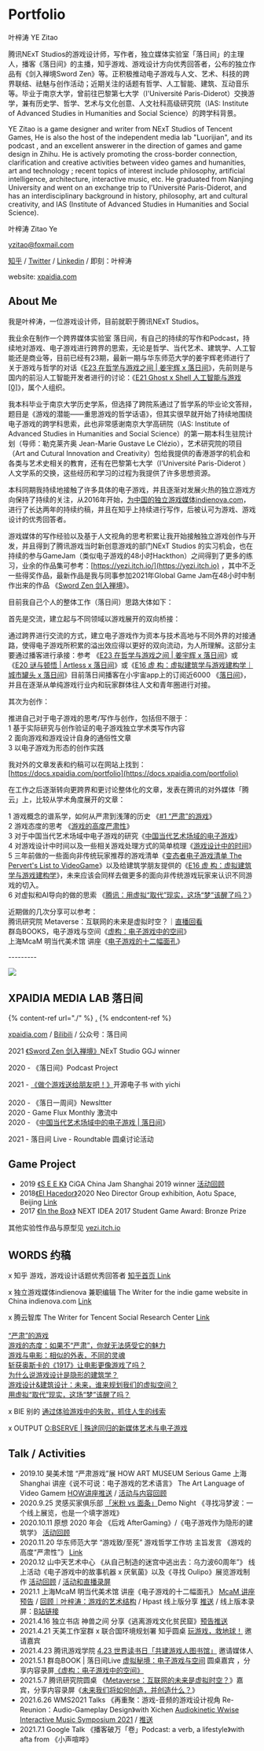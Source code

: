 # Portfolio

叶梓涛  YE Zitao&#x20;

腾讯NExT Studios的游戏设计师，写作者，独立媒体实验室「落日间」的主理人，播客《落日间》的主播，知乎游戏、游戏设计方向优秀回答者，公布的独立作品有《剑入禅境Sword Zen》等。正积极推动电子游戏与人文、艺术、科技的跨界联结、祛魅与创作活动；近期关注的话题有哲学、人工智能、建筑、互动音乐等。毕业于南京大学，曾前往巴黎第七大学（l'Université Paris-Diderot）交换游学，兼有历史学、哲学、艺术与文化创意、人文社科高级研究院（IAS: Institute of Advanced Studies in Humanities and Social Science）的跨学科背景。

YE Zitao is a game designer and writer from NExT Studios of Tencent Games, He is also the host of the independent media lab "Luorijian", and its podcast , and an excellent answerer in the direction of games and game design in Zhihu. He is actively promoting the cross-border connection, clarification and creative activities between video games and humanities, art and technology ; recent topics of interest include philosophy, artificial intelligence, architecture, interactive music, etc. He graduated from Nanjing University and went on an exchange trip to l'Université Paris-Diderot, and has an interdisciplinary background in history, philosophy, art and cultural creativity, and IAS (Institute of Advanced Studies in Humanities and Social Science).&#x20;

叶梓涛 Zitao Ye &#x20;

[yzitao@foxmail.com](mailto:yzitao@foxmail.com)

[知乎](https://www.zhihu.com/people/xie-mo-zhe) / [Twitter](https://twitter.com/Nir\_yezi) / [Linkedin](https://www.linkedin.com/in/%E6%A2%93%E6%B6%9B-%E5%8F%B6-46b701111/) / 即刻：叶梓涛

website: [xpaidia.com](http://xpaidia.com)

## About Me

我是叶梓涛，一位游戏设计师，目前就职于腾讯NExT Studios。

我业余在制作一个跨界媒体实验室 落日间，有自己的持续的写作和Podcast，持续地对游戏、电子游戏进行跨界的思索，无论是哲学、当代艺术、建筑学、人工智能还是商业等，目前已经有23期，最新一期与华东师范大学的姜宇辉老师进行了关于游戏与哲学的对话《[E23 在哲学与游戏之间 | 姜宇辉 x 落日间](https://docs.xpaidia.com/update/podcast/e23)》，先前则是与国内的前沿人工智能开发者进行的讨论：《[E21 Ghost x Shell 人工智能与游戏 \[0\]](https://docs.xpaidia.com/update/podcast/e21)》，属个人组织。

我本科毕业于南京大学历史学系，但选择了跨院系通过了哲学系的毕业论文答辩，题目是《游戏的潜能——重思游戏的哲学话语》，但其实很早就开始了持续地围绕电子游戏的跨学科思索，此也非常感谢南京大学高研院（IAS: Institute of Advanced Studies in Humanities and Social Science）的第一期本科生驻院计划（导师：勒克莱齐奥 Jean-Marie Gustave Le Clézio），艺术研究院的项目（Art and Cutural Innovation and Creativity）包给我提供的香港游学的机会和各类与艺术史相关的教育，还有在巴黎第七大学（l'Université Paris-Diderot ）人文学系的交换，这些经历和学习的过程为我提供了许多思想资源。

本科同期我持续地接触了许多具体的电子游戏，并且逐渐对发展火热的独立游戏方向保持了持续的关注，从2016年开始，[为中国的独立游戏媒体indienova.com](http://xn--indienova-pl6noen4lz29a2oltl1ace7b1yqezoqft.com)，进行了长达两年的持续约稿，并且在知乎上持续进行写作，后被认可为游戏、游戏设计的优秀回答者。

游戏媒体的写作经验以及基于人文视角的思考积累让我开始接触独立游戏创作与开发，并且得到了腾讯游戏当时新创意游戏的部门NExT Studios 的实习机会，也在持续的参与GameJam（类似电子游戏的48小时Hackthon）之间得到了更多的练习，业余的作品集可参考：[https://yezi.itch.io/](https://yezi.itch.io) ，其中不乏一些得奖作品，最新作品是我与同事参加2021年Global Game Jam在48小时中制作出来的作品 《[Sword Zen 剑入禅境](https://docs.xpaidia.com/update/podcast/e18)》。



目前我自己个人的整体工作（落日间）思路大体如下：

首先是交流，建立起与不同领域以游戏展开的双向桥接：

通过跨界进行交流的方式，建立电子游戏作为资本与技术高地与不同外界的对接通路，使得电子游戏所积累的溢出效应得以更好的双向流动，为人所理解。这部分主要通过播客进行承接：参考 《[E23 在哲学与游戏之间 | 姜宇辉 x 落日间](https://docs.xpaidia.com/update/podcast/e23)》或《[E20 谜与顿悟 | Artless x 落日间](https://docs.xpaidia.com/update/podcast/e20)》或《[E16 虚 构：虚拟建筑学与游戏建构学｜城市罐头 x 落日间](https://docs.xpaidia.com/update/podcast/e16)》目前落日间播客在小宇宙app上的订阅近6000 《[落日间](https://www.xiaoyuzhoufm.com/podcast/5ef1608d418a84a046a1ca40)》，并且在逐渐从单纯游戏行业内和玩家群体往人文和青年圈进行对接。

其次为创作：

推进自己对于电子游戏的思考/写作与创作，包括但不限于：\
1 基于实际研究与创作验证的电子游戏独立学术类写作内容\
2 面向游戏和游戏设计自身的通俗性文章\
3 以电子游戏为形态的创作实践



我对外的文章发表和约稿可以在网站上找到：[https://docs.xpaidia.com/portfolio](https://docs.xpaidia.com/portfolio)

在工作之后逐渐转向更跨界和更讨论整体化的文章，发表在腾讯的对外媒体「腾云」上，比较从学术角度展开的文章：

1 游戏概念的谱系学，如何从严肃到浅薄的历史 《[#1 “严肃”的游戏](https://docs.xpaidia.com/ficstruction/paidia/1-yan-su-de-you-xi)》\
2 游戏态度的思考 《[游戏的高度严肃性](https://docs.xpaidia.com/ficstruction/paidia/2-you-xi-de-gao-du-yan-su-xing)》\
3 对于中国当代艺术场域中电子游戏的研究《[中国当代艺术场域的电子游戏](https://docs.xpaidia.com/ficstruction/undo/contemporaryart)》\
4 对游戏设计中时间以及一些相关游戏处理方式的简单梳理《[游戏设计中的时间](https://docs.xpaidia.com/ficstruction/undo/timeingamedesign)》\
5 三年前做的一些面向非传统玩家推荐的游戏清单《[变态者电子游戏清单 The Pervert's List to VideoGame](https://zhuanlan.zhihu.com/p/87188352)》以及给建筑学朋友提供的《[E16 虚 构：虚拟建筑学与游戏建构学](https://docs.xpaidia.com/update/podcast/e16)》，未来应该会同样去做更多的面向非传统游戏玩家来认识不同游戏的切入。\
6 对虚拟和AI导向的做的思索 《[腾讯：用虚拟“取代”现实，这场“梦”该醒了吗？](https://mp.weixin.qq.com/s/ngRKfOkOp44-wQk1qvM0Bg)》

近期做的几次分享可以参考：\
腾讯研究院 Metaverse：互联网的未来是虚拟时空？｜[直播回看](https://www.bilibili.com/video/BV1nU4y1t7pB?p=2)\
群岛BOOKS，电子游戏与空间《[虚构：电子游戏中的空间](https://www.bilibili.com/video/BV1bp4y147mZ?t=806)》\
上海McaM 明当代美术馆 讲座《[电子游戏的十二幅面孔](https://www.bilibili.com/video/BV1T5411n7J1)》





\---------

![](.gitbook/assets/self.png)

## XPAIDIA MEDIA LAB 落日间

{% content-ref url="./" %}
[.](./)
{% endcontent-ref %}

[xpaidia.com](https://xpaidia.com) / [Bilibili](https://space.bilibili.com/3169565) / 公众号：落日间

2021 [《Sword Zen 剑入禅境》](https://yezi.itch.io/sz)NExT Studio GGJ winner

2020 - 《落日间》Podcast Project

2021 - [《做个游戏送给朋友吧！》](https://luorijian.gitbook.io/pweb/tools)开源电子书 with yichi \
\
2020 - 《落日一周间》Newsltter\
2020 - Game Flux Monthly 激流中\
2020 - 《[中国当代艺术场域中的电子游戏 | 落日间](https://mp.weixin.qq.com/s/fMOkRcm08kW3g4PPFnOvQQ)》

2021 - 落日间 Live - Roundtable 圆桌讨论活动&#x20;

## Game Project

* 2019 [《S E E K》](https://yezi.itch.io/seek) CiGA China Jam Shanghai 2019 winner [活动回顾](https://mp.weixin.qq.com/s/8p2MUg6fVChKTNv1j22mkQ)
* 2018[《El Hacedor》](https://yezi.itch.io/hacedor)2020 Neo Director Group exhibition, Aotu Space, Beijing [Link](https://mp.weixin.qq.com/s/VrqQQSO24L8ji25oFbelRg)
* 2017 [《In the Box》](https://yezi.itch.io/in-the-box) NEXT IDEA 2017 Student Game Award: Bronze Prize

其他实验性作品与原型见 [yezi.itch.io](https://yezi.itch.io)

## WORDS 约稿

x 知乎 游戏，游戏设计话题优秀回答者 [知乎首页 Link](https://www.zhihu.com/people/xie-mo-zhe)

x 独立游戏媒体indienova 兼职编辑 The Writer for the indie game website in China indienova.com [Link](https://indienova.com/u/guatif)

x 腾云智库 The Writer for Tencent Social Research Center [Link](https://mp.weixin.qq.com/s/p34QyzNl91PUCH4vcKc5BA)\
\
[“严肃”的游戏](https://mp.weixin.qq.com/s/uiYhfS\_vDIN9oTabnxzkFA)\
[游戏的态度：如果不“严肃”，你就无法感受它的魅力](https://mp.weixin.qq.com/s/p34QyzNl91PUCH4vcKc5BA)\
[游戏与电影：相似的外表，不同的灵魂](https://mp.weixin.qq.com/s/Ckqn-KvI4muqtG9xLzDaGg)\
[斩获奥斯卡的《1917》让电影更像游戏了吗？](https://mp.weixin.qq.com/s/vl1sdYIiE4JzTrWCdrsd-Q)\
[为什么说游戏设计是隐形的建筑学？](https://mp.weixin.qq.com/s/\_dd8rXhGrKW\_vTRrmKMAUQ)\
[游戏设计&建筑设计：未来，谁来规划我们的虚拟空间？](https://mp.weixin.qq.com/s/FogiFZWrnV7vwH7hs2i8VQ)\
[用虚拟“取代”现实，这场“梦”该醒了吗？](https://mp.weixin.qq.com/s/ngRKfOkOp44-wQk1qvM0Bg)

x BIE 别的 [通过体验游戏中的失败，抓住人生的线索](https://mp.weixin.qq.com/s/qgLKD40fMCzyDlLJiOARuQ)

x OUTPUT [O:BSERVE | 殊途同归的新媒体艺术与电子游戏](https://mp.weixin.qq.com/s/SZ9a9l4-fVYiKGAVJ31D\_w)

## Talk / Activities

* 2019.10 昊美术馆 “严肃游戏”展 HOW ART MUSEUM Serious Game 上海 Shanghai 讲座《说不可说：电子游戏的艺术语言》 The Art Language of Video Gamem [HOW讲座推送](https://mp.weixin.qq.com/s/nEiuz4m-80edzaERaU\_IxQ) / [活动与内容回顾](https://mp.weixin.qq.com/s/8kjMPfVYOQwDzoGPWstnfw)
* 2020.9.25 灵感买家俱乐部 [「米粉 vs 面条」](https://mp.weixin.qq.com/s/6DxFU8iE\_E\_MnF5CLpf9jg)Demo Night 《寻找冯梦波：一个线上展览，也是一个填字游戏》
* 2020.10.11 原想 2020 年会 《后戏 AfterGaming》/《电子游戏作为隐形的建筑学》 [活动回顾](https://mp.weixin.qq.com/s/\_rE\_BjMfxQYWurXiw-6LZg)
* 2020.11.20 华东师范大学 “游戏致/至死” 游戏哲学工作坊 主旨发言 《游戏的高度“严肃性”》 [Link](https://www.thepaper.cn/newsDetail\_forward\_10201281)
* 2020.12 山中天艺术中心 《从自己制造的迷宫中逃出去：乌力波60周年”》 线上活动《电子游戏中的故事机器 x 厌氧菌》以及《寻找 Oulipo》展览游戏制作 [活动回顾](https://mp.weixin.qq.com/s/OAXyNPLEvAfYs5ZGCxAx-Q) / [活动和直播录屏](https://www.bilibili.com/video/BV13y4y1D7qY)
* 2021.1 上海McaM 明当代美术馆 讲座《电子游戏的十二幅面孔》 [McaM 讲座预告](https://mp.weixin.qq.com/s/wCX\_G4s8pO\_oMTEfpDdMbg) / [回顾｜叶梓涛：游戏的艺术结构](https://mp.weixin.qq.com/s/jiS3BHYlO1PAG95parxRog) / Hpast 线上版分享 [推送](https://mp.weixin.qq.com/s/457WHeEphho3FZ-TU5g0Iw) / 线上版本录屏：[B站链接](https://www.bilibili.com/video/BV1T5411n7J1)
* 2021.4.16 独立书店 神兽之间 分享《逃离游戏文化贫民窟》[预告推送](https://mp.weixin.qq.com/s/2XB5gkBfSZZf57FUed7BfQ)
* 2021.4.21 天美工作室群 x 联合国环境规划署 知乎圆桌 [玩游戏，救地球！](https://www.zhihu.com/roundtable/playingfortheplanet) 邀请嘉宾
* 2021.4.23 腾讯游戏学院 [4.23 世界读书日「共建游戏人图书馆」](https://mp.weixin.qq.com/s/loA1heUV5SRjaNyk9vqFww) 邀请媒体人
* 2021.5.1 群岛BOOK | 落日间Live [虚拟秘境：电子游戏与空间](https://mp.weixin.qq.com/s/MnF8CFTBF-sNrw3P4kcY5A) 圆桌嘉宾 ，分享内容录屏[《虚构：电子游戏中的空间》](https://www.bilibili.com/video/BV1bp4y147mZ?t=806)
* 2021.5.7 腾讯研究院圆桌 《[Metaverse：互联网的未来是虚拟时空？](https://mp.weixin.qq.com/s/idtlL3Fb\_zPOu3aJP7Xbtg)》嘉宾，分享内容录屏《[未来我们将如何创造，并创造什么？](https://www.bilibili.com/video/BV1nU4y1t7pB?p=2)》
* 2021.6.26 WMS2021 Talks 《再重聚：游戏-音频的游戏设计视角 Re-Reunion：Audio-Gameplay Design》with Xichen [Audiokinetic Wwise Interactive Music Symposium 2021](https://info.audiokinetic.com/zh-cn/wwise-interactive-music-symposium-2021-china) / [推送](https://mp.weixin.qq.com/s/coZwzfD\_-fCgenBRKoD8HQ)&#x20;
* 2021.7.1 Google Talk 《播客破万「卷」Podcast: a verb, a lifestyle》with afta from 《小声喧哗》


